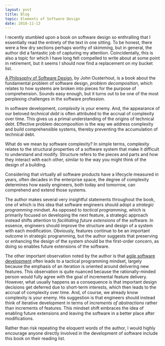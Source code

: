 ```yaml
---
layout: post
title: Blog
topic: Elements of Software Design
date: 2018-11-13
---
```

<div class="content" markdown="1">

I recently stumbled upon a book on software design so enthralling that I essentially read the entirety of the text in one sitting. To be honest, there were a few dry sections perhaps worthy of skimming, but in general, the author did a fantastic job of capturing my attention. Coincidentally, this is also a topic for which I have long felt compelled to write about at some point in retirement, but it seems I should now find a replacement on my bucket list.

[A Philosophy of Software Design](https://www.amazon.com/Philosophy-Software-Design-John-Ousterhout/dp/1732102201), by John Ousterhout, is a book about the fundamental problem of software design, _problem decomposition_, which relates to how systems are broken into pieces for the purpose of comprehension. Sounds easy enough, but it turns out to be one of the most perplexing challenges in the software profession.

In software development, _complexity_ is your enemy. And, the appearance of our beloved _technical debt_ is often attributed to the accrual of complexity over time. This gives us a primal understanding of the origins of technical debt. Effective problem decomposition is the way we address complexity and build comprehensible systems, thereby preventing the accumulation of technical debt.

What do we mean by software complexity? In simple terms, complexity relates to the structural properties of a software system that make it difficult to understand and modify. Structure refers to the pieces and parts and how they interact with each other, similar to the way you might think of the design of a building.

Considering that virtually all software products have a lifecycle measured in years, often decades in the enterprise space, the degree of complexity determines how easily engineers, both today and tomorrow, can comprehend and extend those systems.

The author makes several very insightful statements throughout the book, one of which is this idea that software engineers should adopt a _strategic programming_ mindset. As opposed to _tactical programming_, which is primarily focused on developing the next feature, a strategic approach instead shifts attention to _facilitating future extensions_ of the software. In essence, engineers should improve the structure and design of a system with each modification. Obviously, features continue to be an important outcome in strategic programming, but the author suggests that preserving or enhancing the design of the system should be the first-order concern, as doing so enables future extensions of the software.

The other important observation noted by the author is that [agile software development](https://en.wikipedia.org/wiki/Agile_software_development) often leads to a tactical programming mindset, largely because the emphasis of an iteration is oriented around delivering new features. This observation is quite nuanced because the rationally-minded person would fully agree with the goal of incremental feature delivery. However, what usually happens as a consequence is that important design decisions get deferred due to short-term interests, which then leads to the accrual of complexity over time. And, of course, we already know complexity is your enemy. His suggestion is that engineers should instead think of iterative development in terms of _increments of abstractions_ rather than increments of features. This mindset shift embraces the idea of enabling future extensions and leaving the software in a better place after modifications.

Rather than risk repeating the eloquent words of the author, I would highly encourage anyone directly involved in the development of software include this book on their reading list.

</div>
